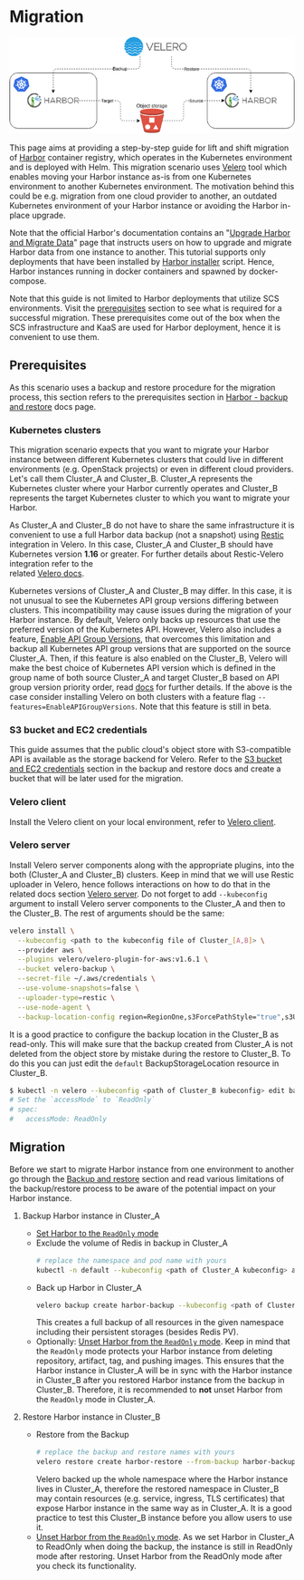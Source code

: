 # Migration

![harbor_migration.png](images/harbor_migration.png)

This page aims at providing a step-by-step guide for lift and shift migration of [Harbor](https://goharbor.io/)
container registry, which operates in the Kubernetes environment and is deployed with Helm.
This migration scenario uses [Velero](https://velero.io/) tool which
enables moving your Harbor instance as-is from one Kubernetes environment to another
Kubernetes environment. The motivation behind this could be e.g. migration
from one cloud provider to another, an outdated Kubernetes environment of your Harbor 
instance or avoiding the Harbor in-place upgrade.

Note that the official Harbor's documentation contains an "[Upgrade Harbor and Migrate Data](https://goharbor.io/docs/main/administration/upgrade/)" page
that instructs users on how to upgrade and migrate Harbor data from one instance to
another. This tutorial supports only deployments that have been installed by [Harbor installer](https://goharbor.io/docs/main/install-config/download-installer/) script. 
Hence, Harbor instances running in docker containers and spawned by docker-compose.

Note that this guide is not limited to Harbor deployments that utilize SCS environments.
Visit the [prerequisites](#prerequisites) section to see what is required for a successful
migration. These prerequisites come out of the box when the SCS infrastructure and KaaS
are used for Harbor deployment, hence it is convenient to use them. 

## Prerequisites

As this scenario uses a backup and restore procedure for the migration process, this section
refers to the prerequisites section in [Harbor - backup and restore](backup_and_restore.md#prerequisites)
docs page. 

### Kubernetes clusters

This migration scenario expects that you want to migrate your Harbor instance
between different Kubernetes clusters that could live in different environments (e.g.
OpenStack projects) or even in different cloud providers. Let's call them Cluster_A and 
Cluster_B. Cluster_A represents the Kubernetes cluster where your Harbor currently operates and 
Cluster_B represents the target Kubernetes cluster to which you want to migrate your Harbor. 

As Cluster_A and Cluster_B do not have to share the same infrastructure it is convenient to 
use a full Harbor data backup (not a snapshot) using [Restic](https://restic.net/)
integration in Velero. In this case, Cluster_A and Cluster_B should have 
Kubernetes version **1.16** or greater. 
For further details about Restic-Velero integration refer to the  
related [Velero docs](https://velero.io/docs/main/file-system-backup/). 

Kubernetes versions of Cluster_A and Cluster_B may differ. In this case, it is 
not unusual to see the Kubernetes API group versions differing between clusters. This
incompatibility may cause issues during the migration of your Harbor instance. By default,
Velero only backs up resources that use the preferred version of the Kubernetes API. 
However, Velero also includes a feature, [Enable API Group Versions](https://velero.io/docs/main/enable-api-group-versions-feature/),
that overcomes this limitation and backup all Kubernetes API group versions that are 
supported on the source Cluster_A. Then, if this feature is also enabled on the Cluster_B,
Velero will make the best choice of Kubernetes API version which is defined in the group
name of both source Cluster_A and target Cluster_B based on API group version priority order, 
read [docs](https://velero.io/docs/main/enable-api-group-versions-feature/) for further details.
If the above is the case consider installing Velero on both clusters
with a feature flag `--features=EnableAPIGroupVersions`. Note that this feature is still in beta.

### S3 bucket and EC2 credentials

This guide assumes that the public cloud's object store with S3-compatible API is available as
the storage backend for Velero. Refer to the [S3 bucket and EC2 credentials](backup_and_restore.md#s3-bucket-and-ec2-credentials)
section in the backup and restore docs and create a bucket that will be later used for
the migration.

### Velero client

Install the Velero client on your local environment, refer to [Velero client](backup_and_restore.md#velero-client).

### Velero server

Install Velero server components along with the appropriate plugins, into the both
(Cluster_A and Cluster_B) clusters. Keep in mind that we will use Restic uploader in
Velero, hence follows interactions on how to do that in the related docs section [Velero server](backup_and_restore.md#velero-server).
Do not forget to add `--kubeconfig` argument to install Velero server components
to the Cluster_A and then to the Cluster_B. The rest of arguments should be the same:

  ```bash
  velero install \
    --kubeconfig <path to the kubeconfig file of Cluster_[A,B]> \ 
    --provider aws \
    --plugins velero/velero-plugin-for-aws:v1.6.1 \
    --bucket velero-backup \
    --secret-file ~/.aws/credentials \
    --use-volume-snapshots=false \
    --uploader-type=restic \
    --use-node-agent \
    --backup-location-config region=RegionOne,s3ForcePathStyle="true",s3Url=https://api.gx-scs.sovereignit.cloud:8080
  ```

It is a good practice to configure the backup location in the Cluster_B as read-only. 
This will make sure that the backup created from Cluster_A is not deleted from the object
store by mistake during the restore to Cluster_B. To do this you can just edit the `default`
BackupStorageLocation resource in Cluster_B.

```bash
$ kubectl -n velero --kubeconfig <path of Cluster_B kubeconfig> edit backupstoragelocations default
# Set the `accessMode` to `ReadOnly`
# spec:
#   accessMode: ReadOnly
```

## Migration

Before we start to migrate Harbor instance from one environment to another go through the 
[Backup and restore](backup_and_restore.md#backup-and-restore) section and read 
various limitations of the backup/restore process to be aware of the potential impact on
your Harbor instance.

1. Backup Harbor instance in Cluster_A
    - [Set Harbor to the `ReadOnly` mode](https://goharbor.io/docs/main/administration/backup-restore/#set-harbor-to-readonly)
    - Exclude the volume of Redis in backup in Cluster_A
      ```bash
      # replace the namespace and pod name with yours
      kubectl -n default --kubeconfig <path of Cluster_A kubeconfig> annotate pod/harbor-harbor-redis-0 backup.velero.io/backup-volumes-excludes=data
      ```
    - Back up Harbor in Cluster_A
      ```bash
      velero backup create harbor-backup --kubeconfig <path of Cluster_A kubeconfig> --include-namespaces default --default-volumes-to-fs-backup --wait
      ```
      This creates a full backup of all resources in the given namespace including their
      persistent storages (besides Redis PV). 
    - Optionally: [Unset Harbor from the `ReadOnly` mode](https://goharbor.io/docs/main/administration/backup-restore/#unset-readonly).
      Keep in mind that the `ReadOnly` mode protects your Harbor instance from deleting
      repository, artifact, tag, and pushing images. This ensures that the Harbor instance
      in Cluster_A will be in sync with the Harbor instance in Cluster_B after you restored 
      Harbor instance from the backup in Cluster_B. Therefore, it is recommended to **not**
      unset Harbor from the `ReadOnly` mode in Cluster_A. 
        
2. Restore Harbor instance in Cluster_B
    - Restore from the Backup
      ```bash
      # replace the backup and restore names with yours
      velero restore create harbor-restore --from-backup harbor-backup --kubeconfig <path of Cluster_B kubeconfig> --wait 
      ```
      Velero backed up the whole namespace where the Harbor instance lives in Cluster_A,
      therefore the restored namespace in Cluster_B may contain resources (e.g. service,
      ingress, TLS certificates) that expose Harbor instance in the same way as in 
      Cluster_A. It is a good practice to test this Cluster_B instance before you allow
      users to use it.
    - [Unset Harbor from the `ReadOnly` mode](https://goharbor.io/docs/main/administration/backup-restore/#unset-readonly).
      As we set Harbor in Cluster_A to ReadOnly when doing the backup, the instance is
      still in ReadOnly mode after restoring. Unset Harbor from the ReadOnly mode after
      you check its functionality.
